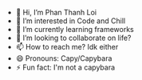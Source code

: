 - 👋 Hi, I’m Phan Thanh Loi
- 👀 I’m interested in Code and Chill
- 🌱 I’m currently learning frameworks
- 💞️ I’m looking to collaborate on life?
- 📫 How to reach me? Idk either
- 😄 Pronouns: Capy/Capybara
- ⚡ Fun fact: I'm not a capybara

<!---
PT-Loi86/PT-Loi86 is a ✨ special ✨ repository because its `README.md` (this file) appears on your GitHub profile.
You can click the Preview link to take a look at your changes.
--->
